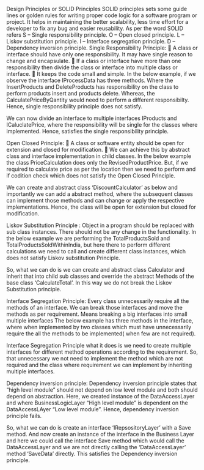 Design Principles or SOLID Principles
SOLID principles sets some guide lines or golden rules for writing proper code logic for a software program or project. It helps in maintaining the better scalability, less time effort for a developer to fix any bug and easier reusability. As per the word SOLID refers
S – Single responsibility principle.
O – Open closed principle.
L – Liskov substitution principle.
I – Interface segregation principle.
D – Dependency inversion principle.
Single Responsibility Principle: 
	A class or interface should have only one responsibility. It may have single reason to change and encapsulate.
	If a class or interface have more than one responsibility then divide the class or interface into multiple class or interface.
	It keeps the code small and simple.
In the below example, if we observe the interface IProcessData has three methods. Where the InsertProducts and DeleteProducts has responsibility on the class to perform products insert and products delete. Whereas, the CalculatePriceByQantity would need to perform a different responsibilty. Hence, single responsibility principle does not satisfy.
  




We can now divide an interface to multiple interfaces IProducts and ICaluclatePrice, where the responsibility will be single for the classes where implemented. Hence, satisfies the single responsibility principle.
 

Open Closed Principle:
	A class or software entity should be open for extension and closed for modification.
	We can achieve this by abstract class and interface implementation in child classes.
In the below example the class PriceCalculation does only the RevisedProductPrice. 
But, if we required to calculate price as per the location then we need to perform and if codition check which does not satisfy the Open Closed Principle.
  

We can create and abstract class ‘DiscountCalculator’ as below and importantly we can add a abstract method, where the subsequent classes can implement those methods and can change or apply the respective implementations. Hence, the class will be open for extension but closed for modification.
 

Liskov Substitution Principle :
Object in a program should be replaced with sub class instances. There should not be any change in the functionality.
In the below example we are performing the TotalProductsSold and TotalProductsSoldWithinIndia, but here there to perform different calculations we need to call and create different class instances, which does not satisfy Liskov substitution Principle.



 
 
So, what we can do is we can create and abstract class Calculator and inherit that into child sub classes and override the abstract Methods of the base class ‘CalculateTotal’. In this way we do not break the Liskov Substitution principle.  




 
Interface Segregation Principle:
Every class unnecessarily require all the methods of an interface. We can break those interfaces and move the methods as per requirement. Means breaking a  big interfaces into small multiple interfaces
The below example has three methods in the interface, where when implemented by two classes which must have unnecessarily require the all the methods to be implemented( when few are not required).

 
Interface Segregation Principle what it does is we need to create multiple interfaces for different method operations according to the requirement. So, that unnecessary we not need to implement the method which are not required and the class where  requirement we can implement  by inheriting multiple interfaces.  
 

Dependency inversion principle:
Dependency inversion principle states that “high level module” should not depend on low level module and both should depend on abstraction.
Here, we created instance of the DataAccessLayer and where BusinessLogicLayer  “High level module” is dependent on the  DataAccessLAyer “Low level module”. Hence, dependency inversion principle fails.
 

So, what we can do is create an interface ‘IRepsositoryLayer’ with a Save method. And now create an instance of the interface in the Business Layer and here we could call the interface Save method which would call the DataAccessLayer and we are not directly calling the ‘DataAccessLayer’ method ‘SaveData’ directly. This satisfies the Dependency inversion principle.
 

